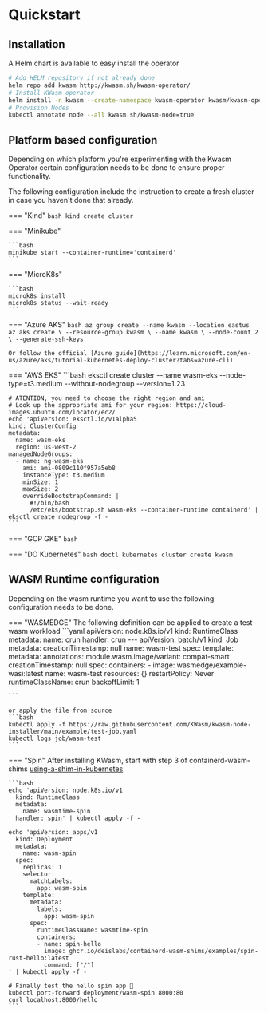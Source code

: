 # Quickstart

## Installation

A Helm chart is available to easy install the operator

```bash
# Add HELM repository if not already done
helm repo add kwasm http://kwasm.sh/kwasm-operator/
# Install KWasm operator
helm install -n kwasm --create-namespace kwasm-operator kwasm/kwasm-operator
# Provision Nodes
kubectl annotate node --all kwasm.sh/kwasm-node=true
```

## Platform based configuration

Depending on which platform you're experimenting with the Kwasm Operator certain configuration needs to be done to ensure proper functionality.

The following configuration include the instruction to create a fresh cluster in case you haven't done that already.

=== "Kind"
    ```bash
    kind create cluster
    ```

=== "Minikube"

    ```bash
    minikube start --container-runtime='containerd'
    ```

=== "MicroK8s"

    ```bash
    microk8s install
    microk8s status --wait-ready
    ```

=== "Azure AKS"
    ```bash
    az group create --name kwasm --location eastus
    az aks create \
    --resource-group kwasm \
    --name kwasm \
    --node-count 2 \
    --generate-ssh-keys
    ```

    Or follow the official [Azure guide](https://learn.microsoft.com/en-us/azure/aks/tutorial-kubernetes-deploy-cluster?tabs=azure-cli)

=== "AWS EKS"
    ```bash
    eksctl create cluster --name wasm-eks --node-type=t3.medium --without-nodegroup --version=1.23

    # ATENTION, you need to choose the right region and ami
    # Look up the appropriate ami for your region: https://cloud-images.ubuntu.com/locator/ec2/
    echo 'apiVersion: eksctl.io/v1alpha5
    kind: ClusterConfig
    metadata:
      name: wasm-eks
      region: us-west-2
    managedNodeGroups:
      - name: ng-wasm-eks
        ami: ami-0809c110f957a5eb8
        instanceType: t3.medium
        minSize: 1
        maxSize: 2
        overrideBootstrapCommand: |
          #!/bin/bash
          /etc/eks/bootstrap.sh wasm-eks --container-runtime containerd' | eksctl create nodegroup -f -
    ```

=== "GCP GKE"
    ```bash
    ```

=== "DO Kubernetes"
    ```bash
    doctl kubernetes cluster create kwasm
    ```

## WASM Runtime configuration

Depending on the wasm runtime you want to use the following configuration needs to be done.

=== "WASMEDGE"
    The following definition can be applied to create a test wasm workload
    ```yaml
      apiVersion: node.k8s.io/v1
      kind: RuntimeClass
      metadata:
        name: crun
      handler: crun
      ---
      apiVersion: batch/v1
      kind: Job
      metadata:
        creationTimestamp: null
        name: wasm-test
      spec:
        template:
          metadata:
            annotations:
              module.wasm.image/variant: compat-smart
            creationTimestamp: null
          spec:
            containers:
            - image: wasmedge/example-wasi:latest
              name: wasm-test
              resources: {}
            restartPolicy: Never
            runtimeClassName: crun
        backoffLimit: 1

    ```

    or apply the file from source
    ```bash
    kubectl apply -f https://raw.githubusercontent.com/KWasm/kwasm-node-installer/main/example/test-job.yaml
    kubectl logs job/wasm-test
    ``` 

=== "Spin"
    After installing KWasm, start with step 3 of containerd-wasm-shims [using-a-shim-in-kubernetes](https://github.com/deislabs/containerd-wasm-shims#using-a-shim-in-kubernetes)

    ```bash
    echo 'apiVersion: node.k8s.io/v1                                           
      kind: RuntimeClass
      metadata:
        name: wasmtime-spin
      handler: spin' | kubectl apply -f -

    echo 'apiVersion: apps/v1                                                  
      kind: Deployment
      metadata:
        name: wasm-spin
      spec:
        replicas: 1
        selector:
          matchLabels:
            app: wasm-spin
        template:
          metadata:
            labels:
              app: wasm-spin
          spec:
            runtimeClassName: wasmtime-spin
            containers:
            - name: spin-hello
              image: ghcr.io/deislabs/containerd-wasm-shims/examples/spin-rust-hello:latest
              command: ["/"]
    ' | kubectl apply -f -

    # Finally test the hello spin app 🥳
    kubectl port-forward deployment/wasm-spin 8000:80
    curl localhost:8000/hello
    ```


